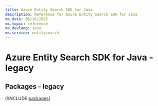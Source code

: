 ```yaml
---
title: Azure Entity Search SDK for Java
description: Reference for Azure Entity Search SDK for Java
ms.date: 06/16/2025
ms.topic: reference
ms.devlang: java
ms.service: entitysearch
---
```

# Azure Entity Search SDK for Java - legacy
## Packages - legacy
[!INCLUDE [packages](entity-search-index.md)]